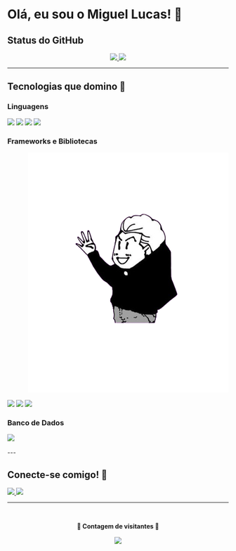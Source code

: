 # Olá, eu sou o Miguel Lucas! 👋

## Status do GitHub

<div align="center">
    <a href="https://github.com/MiguelLucasSantoss">
        <img height="165" src="https://github-readme-stats.vercel.app/api?username=MiguelLucasSantoss&show_icons=true&theme=moltack&include_all_commits=true&count_private=true"/>
        <img height="165" src="https://github-readme-stats.vercel.app/api/top-langs/?username=MiguelLucasSantoss&layout=compact&langs_count=10&theme=moltack"/>
    </a>
</div>

---

## Tecnologias que domino 🚀

### Linguagens

<p>
    <img src="https://img.shields.io/badge/-JavaScript-F7DF1E?style=for-the-badge&logo=javascript&logoColor=black" />
    <img src="https://img.shields.io/badge/-Python-3776AB?style=for-the-badge&logo=python&logoColor=white" />
    <img src="https://img.shields.io/badge/HTML5-E34F26?style=for-the-badge&logo=html5&logoColor=white" />
    <img src="https://img.shields.io/badge/CSS3-1572B6?style=for-the-badge&logo=css3&logoColor=white" />
</p>

### Frameworks e Bibliotecas

<div display-flex>
<div align="right" width="40" height="40"> 
    <img src="./assets/Design_sem_nome__1_-removebg-preview.png" alt="womp" /> 
</div>

<p>
    <img src="https://img.shields.io/badge/-React-61DAFB?style=for-the-badge&logo=react&logoColor=black" />
    <img src="https://img.shields.io/badge/Bootstrap-563D7C?style=for-the-badge&logo=bootstrap&logoColor=white" />
    <img src="https://img.shields.io/badge/Node%20js-339933?style=for-the-badge&logo=nodedotjs&logoColor=white" />
</p>

### Banco de Dados

<p>
    <img src="https://img.shields.io/badge/PostgreSQL-316192?style=for-the-badge&logo=postgresql&logoColor=white" />
</p>

</div>
---

## Conecte-se comigo! 💬

<p>
    <a href="https://www.instagram.com/MiguelLucas/">
        <img src="https://img.shields.io/badge/-Instagram-e1306c?style=for-the-badge&logo=instagram&logoColor=white" />
    </a>
    <a href="https://www.linkedin.com/in/MiguelLucas/">
        <img src="https://img.shields.io/badge/-LinkedIn-0077b5?style=for-the-badge&logo=linkedin&logoColor=white" />
    </a>
</p>

---

<div align="center">
    <br><p align="center"><b>👀 Contagem de visitantes 👀</b></p>  
    <p align="center"><img align="center" src="https://profile-counter.glitch.me/{MiguelLucasSantoss}/count.svg" /></p> 
    <br>
</div>
